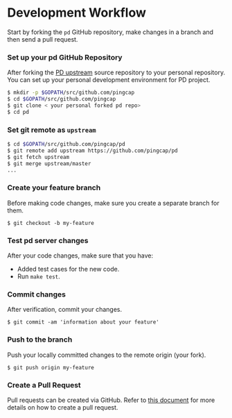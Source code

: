 # Development Workflow


Start by forking the `pd` GitHub repository, make changes in a branch and then send a pull request. 

### Set up your pd GitHub Repository


After forking the [PD upstream](https://github.com/pingcap/pd/fork) source repository to your personal repository. You can set up your personal development environment for PD project.

```sh
$ mkdir -p $GOPATH/src/github.com/pingcap
$ cd $GOPATH/src/github.com/pingcap
$ git clone < your personal forked pd repo>
$ cd pd
```

### Set git remote as ``upstream``


```sh
$ cd $GOPATH/src/github.com/pingcap/pd
$ git remote add upstream https://github.com/pingcap/pd
$ git fetch upstream
$ git merge upstream/master
...
```

### Create your feature branch


Before making code changes, make sure you create a separate branch for them.

```
$ git checkout -b my-feature
```

### Test pd server changes


After your code changes, make sure that you have:

- Added test cases for the new code.
- Run `make test`.


### Commit changes


After verification, commit your changes. 

```
$ git commit -am 'information about your feature'
```

### Push to the branch


Push your locally committed changes to the remote origin (your fork).

```
$ git push origin my-feature
```

### Create a Pull Request


Pull requests can be created via GitHub. Refer to [this document](https://help.github.com/articles/creating-a-pull-request/) for more details on how to create a pull request.
